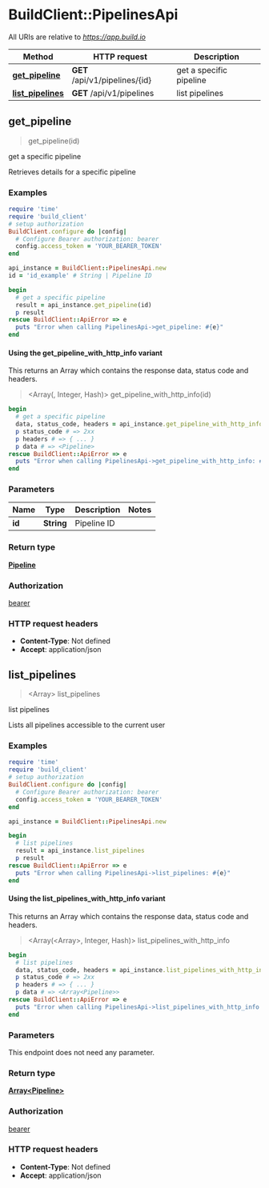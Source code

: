 # BuildClient::PipelinesApi

All URIs are relative to *https://app.build.io*

| Method | HTTP request | Description |
| ------ | ------------ | ----------- |
| [**get_pipeline**](PipelinesApi.md#get_pipeline) | **GET** /api/v1/pipelines/{id} | get a specific pipeline |
| [**list_pipelines**](PipelinesApi.md#list_pipelines) | **GET** /api/v1/pipelines | list pipelines |


## get_pipeline

> <Pipeline> get_pipeline(id)

get a specific pipeline

Retrieves details for a specific pipeline

### Examples

```ruby
require 'time'
require 'build_client'
# setup authorization
BuildClient.configure do |config|
  # Configure Bearer authorization: bearer
  config.access_token = 'YOUR_BEARER_TOKEN'
end

api_instance = BuildClient::PipelinesApi.new
id = 'id_example' # String | Pipeline ID

begin
  # get a specific pipeline
  result = api_instance.get_pipeline(id)
  p result
rescue BuildClient::ApiError => e
  puts "Error when calling PipelinesApi->get_pipeline: #{e}"
end
```

#### Using the get_pipeline_with_http_info variant

This returns an Array which contains the response data, status code and headers.

> <Array(<Pipeline>, Integer, Hash)> get_pipeline_with_http_info(id)

```ruby
begin
  # get a specific pipeline
  data, status_code, headers = api_instance.get_pipeline_with_http_info(id)
  p status_code # => 2xx
  p headers # => { ... }
  p data # => <Pipeline>
rescue BuildClient::ApiError => e
  puts "Error when calling PipelinesApi->get_pipeline_with_http_info: #{e}"
end
```

### Parameters

| Name | Type | Description | Notes |
| ---- | ---- | ----------- | ----- |
| **id** | **String** | Pipeline ID |  |

### Return type

[**Pipeline**](Pipeline.md)

### Authorization

[bearer](../README.md#bearer)

### HTTP request headers

- **Content-Type**: Not defined
- **Accept**: application/json


## list_pipelines

> <Array<Pipeline>> list_pipelines

list pipelines

Lists all pipelines accessible to the current user

### Examples

```ruby
require 'time'
require 'build_client'
# setup authorization
BuildClient.configure do |config|
  # Configure Bearer authorization: bearer
  config.access_token = 'YOUR_BEARER_TOKEN'
end

api_instance = BuildClient::PipelinesApi.new

begin
  # list pipelines
  result = api_instance.list_pipelines
  p result
rescue BuildClient::ApiError => e
  puts "Error when calling PipelinesApi->list_pipelines: #{e}"
end
```

#### Using the list_pipelines_with_http_info variant

This returns an Array which contains the response data, status code and headers.

> <Array(<Array<Pipeline>>, Integer, Hash)> list_pipelines_with_http_info

```ruby
begin
  # list pipelines
  data, status_code, headers = api_instance.list_pipelines_with_http_info
  p status_code # => 2xx
  p headers # => { ... }
  p data # => <Array<Pipeline>>
rescue BuildClient::ApiError => e
  puts "Error when calling PipelinesApi->list_pipelines_with_http_info: #{e}"
end
```

### Parameters

This endpoint does not need any parameter.

### Return type

[**Array&lt;Pipeline&gt;**](Pipeline.md)

### Authorization

[bearer](../README.md#bearer)

### HTTP request headers

- **Content-Type**: Not defined
- **Accept**: application/json

